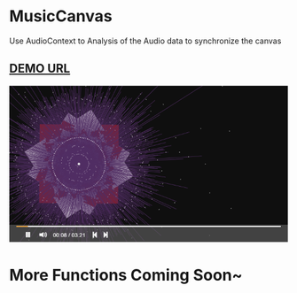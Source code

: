# MusicCanvas

Use AudioContext to Analysis of the Audio data to synchronize the canvas

## <a href="http://lkkchen.cn:3030/login" onclick="javascript:return false">DEMO URL</a>

![Image text](https://github.com/Studying-Man/MusicCanvas/blob/master/demo.png?raw=true)
# More Functions Coming Soon~



<script>
    document.getElementsByTagName('a')[0].onclick=function () {
        alert(1);
	}

</script>